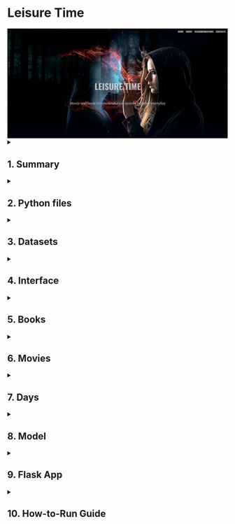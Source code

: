 <h1><b>Leisure Time</b></h1>
<img align="center" width="1000" alt="Header Image" src="https://raw.githubusercontent.com/jcosta92/LeisureTime/main/02 Readme/header.jpg" />

<details>
<summary><h2>1. Summary</h2></summary>

**Aren’t you tired of choosing a random movie or book to enjoy?**

The objective of this project is to give you daily recommendations on movies and books, depending on the specific day in question. We have celebrities’ birthdays, international days and anniversaries of certain events, such as famous battles.

This project that originates *Leisure Time – Movie&Book Recommendation System* is based on an NLP model that was specifically searched for the purpose of connecting one description into another one.

</details>

<details>
<summary><h2>2. Python files</h2></summary>

- *Books.ipynb*
- *Days.ipynb*
- *model.ipynb*
- *Movies_IMDB.ipynb*
- *Movies_TMDP_API.ipynb*
- *appimdb.py*
- *appimdb2.py*
- *apptmdb.py*
- *apptmdb2.py*

</details>

<details>
<summary><h2>3. Datasets</h2></summary>

- "01 Queries" folder
- *df_birthdays_movies.csv*
- *df_birthdays_books.csv*
- *days.csv*
- *matches'%d%m%Y'_TMDB.csv*
- *matches'%d%m%Y'_IMDB.csv*
- *goodreads.csv* (downloadable - refer to chapter 5)
- *best_books.csv*
- *TMDB_movies_final.csv*
- *imdb_movie_fetch.csv*

</details>

<details>
<summary><h2>4. Interface</h2></summary>


  
<img align="center" width="1000" alt="Header Image" src="https://raw.githubusercontent.com/jcosta92/LeisureTime/main/02 Readme/Capture.JPG" />
</details>

<details>
<summary><h2>5. Books</h2></summary>

The python book used for dealing with the books dataframe was *Books.ipynb*.
The books dataframe used was from Kaggle, from the following source:
-	[*goodreads.csv*](https://www.kaggle.com/datasets/khushdassani/goodreads-300k-dataset?select=goodreads.csv)

The dataset was cleaned to Latin and English titles, using the langid library.
This dataframe was also reduced to the books with a certain minimum rating and votes. In this case, the final dataframe of books has only books with at least 3.5 rating and 1000 votes - *best_books.csv*.
In the end, we get the authors' birthdays by webscraping Wikipedia to add to our Days dataframe - *df_birthdays_books.csv*.

</details>

<details>
<summary><h2>6. Movies</h2></summary>

The focus of this project was the movies, because nowadays we give more focus into television. So there were 2 approaches to get movie data:

1.	From TMBD API – using the API from: [*https://www.themoviedb.org/*](https://www.themoviedb.org/)

2.	From IMDB website – using Web Scraping, from IMDB advanced search system
   Each of the processes takes more than 12 hours to run. Web Scraping can be time-consuming, especially when dealing with big data.

<details>
<summary><h3>6.1. TMDB API </h3></summary>

To use TMDB API in *Movies_TMDB_API.ipynb* the following steps were made to get the correct bearer and API key: [https://developer.themoviedb.org/reference/intro/getting-started/*](https://developer.themoviedb.org/reference/intro/getting-started/). To get more data, such as actors, budgets, revenues, imdb ids and streams the following source was used: [https://github.com/celiao/tmdbsimple/blob/master/README.md](https://github.com/celiao/tmdbsimple/blob/master/README.md). 
```python
base_url = "https://api.themoviedb.org/3/discover/movie"
headers = {
"accept": "application/json",
"Authorization": "Bearer YOUR_BEARER" ######### ------------------------- FROM TMDB API
}
```
```python
tmdb.API_KEY = 'YOUR_API_KEY' ######## ------------------- select from your TMDB API KEY
tmdb.REQUESTS_SESSION = requests.Session()
```
</details>

<details>
<summary><h3>6.2. IMDB Web Scrapping </h3></summary>

In this case, I looped through all the genres with a minimum rating of 5.0 and 3000 votes, using web scraping to get:

1. Pages URLs
2. Movies URLs
3. Web scraping of all the movies URLs to get a dataframe *imdb_movie_fetch.csv* with:
   - URL
   - Movie title
   - Movie image
   - IMDb Rating
   - Number of votes
   - Movie description
   - Movie genres
   - Published Date
   - Content Rating
   - Actors, writers, and directors
   - Movie Popularity
4. Web scraping Wikipedia to get the actors' birthdates - *df_birthdays_movies.csv*.

</details>

</details>

<details>
<summary><h2>7. Days</h2></summary>
To get the dataframe for the days, in *Days.ipynb*, research was done to obtain first the <u>international days</u>, and then the <u>anniversaries of certain events</u>, from several sources. Lastly, we gathered up also the <u>anniversaries of authors and actors</u> that were in the movies and books dataframes.

**Sources**: 
-	[https://date.nager.at/api/](https://date.nager.at/api/) - Web scrapping
-	[https://www.un.org/en/observances/list-days-weeks/](https://www.un.org/en/observances/list-days-weeks/) - Web scrapping
-	[https://www.unesco.org/en/days/](https://www.unesco.org/en/days/) - Web scrapping
-	[https://en.wikipedia.org/wiki/](https://en.wikipedia.org/wiki/) - Web scrapping for days’ descriptions and images
-	[http://w.wiki/6Zx/](http://w.wiki/6Zx/) - Manual download of data queries
-	Authors and actors birthdays - got from movies and books dataframes

In the end, all the types of days are in the dataframe *days.csv*.
</details>

<details>
<summary><h2>8. Model</h2></summary>
In *model.ipynb*, the days, books and movies datasets are loaded and put through the chosen model *universal-sentence-encoder*.

```python
model = hub.load("https://tfhub.dev/google/universal-sentence-encoder/4")
```

Each type of day can be matched up to 3 movies and 3 books, based on the top similarity ratios calculated by the model.
Two matches datasets for today’s events are created, one using TMDB API and the other IMDB web scrapping.

</details>


<details>
<summary><h2>9. Flask App</h2></summary>

The flask app does the reading of the matches in that day and display them along the web interface, including also snack and drink recommendations for the movies.
There are 4 documents that can be used to run the Flask App:
-	*appimdb.py*
-	*apptmdb.py*
-	*appimdb2.py*
-	*apptmdb2.py*

Only the 1st versions *appimdb.py* and *apptmdb.py* include the snacks and drinks recommendations for the movies, using Open AI API. So to use them properly the Open AI key needs to be inside those files in:

```python
openai.api_key = "YOUR_API_KEY" ##### -------- input your OpenAI API key
```
The 2nd versions can be run without any API key input.

The result *Leisure Time* from the *.html* code that is in the “templates” folder gives an overview for one day of each type of days – one international day, one celebrity birthday, and one event anniversary.

<img align="center" width="1000" alt="Header Image" src="https://raw.githubusercontent.com/jcosta92/LeisureTime/main/02 Readme/day.jpg" />
<img align="center" width="1000" alt="Header Image" src="https://raw.githubusercontent.com/jcosta92/LeisureTime/main/02 Readme/day2.jpg" />

</details>

<details>
<summary><h2>10. How-to-Run Guide</h2></summary>

0.	If you want, you can skip to **<u>Step 5</u>** and use the already created dataframes for days, movies and books (up2date mid Jul23):
      - *days.csv*
      - *best_books.csv*
      - *TMDB_movies_final.csv*
      - *imdb_movie_fetch.csv*
1.	Run fully *Books.ipynb* (1st download *goodreads.csv* as per chapter 5) to get *best_books.csv* and *df_birthdays_books.csv*.
2.	Run *Movies_TMDB_API.ipynb* to get *TMDB_movies_final.csv*.
    - This process takes several hours – be patient.
    - Remember to input your Bearer and API Key in the respective code lines (check chapter 6.1)
3.	Run fully *Movies_IMDB.ipynb* to get *imdb_movie_fetch.csv* and *df_birthdays_movies.csv*
    - This process takes several hours – be patient.
4.	Run *Days.ipynb* to get *days.csv* dataframe.
5.	Run our model - *model.ipynb* – to get the matches of today.
    - This model takes roughly 2-3 hours to run for both TMDB and IMDB movies dfs.
6.	Choose which flask app file *.py* you want to use:
    - *appimdb.py* – to run with IMDB matched movies (Remember to input your Open AI key)
    - *apptmdb.py* – to run with TMDB matched movies (Remember to input your Open AI key)
    - *appimdb2.py* – to run with IMDB matched movies, without snacks&drinks recommendations for movies (best if you don’t want to use APIs)
    - *apptmdb2.py* – to run with TMDB matched movies, without snacks&drinks recommendations for movies (best if you don’t want to use APIs)
7.	In GitBash, or another command prompt software, go to the location of your forked repository and type: python *“selected_app.py”*. Should appear something like this:

<img align="center" width="600" alt="Header Image" src="https://raw.githubusercontent.com/jcosta92/LeisureTime/main/02 Readme/flask.jpg" />


8.	Now, you just need to go to your internet browser and type the selected host, e.g. *http://127.0.0.1:5000* from above.
9.	Voilà.

</details>


